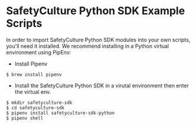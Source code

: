 # SafetyCulture Python SDK Example Scripts

In order to import SafetyCulture Python SDK modules into your own scripts, you'll need it installed.
We recommend installing in a Python virtual environment using PipEnv:
* Install Pipenv
```
$ brew install pipenv
```
* Install the SafetyCulture Python SDK in a virutal environment then enter the virtual env.
```
$ mkdir safetyculture-sdk
$ cd safetyculture-sdk
$ pipenv install safetyculture-sdk-python
$ pipenv shell
```
